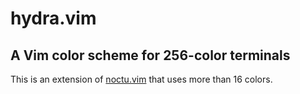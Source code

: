 # hydra.vim

## A Vim color scheme for 256-color terminals

This is an extension of [noctu.vim][1] that uses more than 16 colors.

[1]: https://github.com/noahfrederick/vim-noctu
